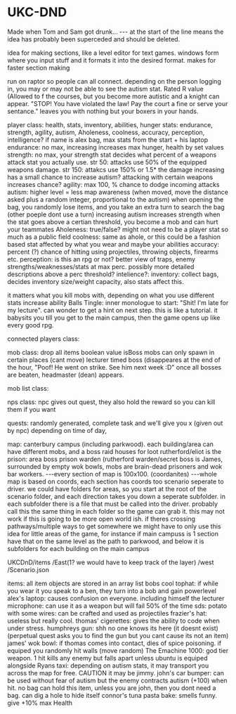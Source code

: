 # UKC-DND
Made when Tom and Sam got drunk...
--- at the start of the line means the idea has probably been superceded and should be deleted.

idea for making sections, like a level editor for text games. windows form where you input stuff and it formats it into the desired format. makes for faster section making

run on raptor so people can all connect. 
        depending on the person logging in, you may or may not be able to see the autism stat.
        Rated R value (Allowed to f the courses, but you become more autistic and a knight can appear.
        "STOP! You have violated the law! Pay the court a fine or serve your sentance." leaves you with nothing but your
        boxers in your hands. 

player class: health, stats, inventory, abilities, hunger
        stats: endurance, strength, agility, autism, Aholeness, coolness, accuracy, perception, intelligence?
        if name is alex bag, max stats from the start + his laptop
        endurance: no max, increasing increases max hunger, health by set values
        strength: no max, your strength stat decides what percent of a weapons attack stat you actually use.
                str 50: attacks use 50% of the equipped weapons damage. str 150: attakcs use 150% or 1.5* the damage
                increasing has a small chance to increase autism? attacking with certain weapons increases chance?
        agility: max 100, % chance to dodge incoming attacks
        autism: higher level = less map awareness (when moved, move the distance asked plus a random
                integer, proportional to the autism)
                when opening the bag, you randomly lose items, and you take an extra turn to search the bag
                (other poeple dont use a turn)
                increasing autism increases strength
                when the stat goes above a certian threshold, you become a mob and can hurt your teammates
        Aholeness: true/false? might not need to be a player stat so much as a public field
        coolness: same as ahole, or this could be a fashion based stat affected by what you wear and maybe your abilities
        accuracy: percent (?) chance of hitting using projectiles, throwing objects, firearms etc.
        perception: is this an rpg or not? better view of traps, enemy strengths/weaknesses/stats at max perc. 
                possibly more detailed descriptions above a perc threshold?
        intelience?:
        inventory: collect bags, decides inventory size/weight capacity, also stats affect this.
        
        
it matters what you kill mobs with, depending on what you use different stats increase
        ability Balls Tingle: 
        inner monologue to start: "Shit! I'm late for my lecture". can wonder to get a hint on next step.
            this is like a tutorial. it babysits you till you get to the main campus, then the game opens up
            like every good rpg.
        

connected players class:

mob class: drop all items
        boolean value isBoss
        mobs can only spawn in certain places (cant move)
        lecturer timed boss (disappeares at the end of the hour, "Poof! He went on strike. See him next week :D"
        once all bosses are beaten, headmaster (dean) appears.

mob list class:

nps class: npc gives out quest, they also hold the reward so you can kill them if you want

quests: randomly generated, complete task and we'll give you x (given out by npc)
        depending on time of day, 

map: canterbury campus (including parkwood). 
        each building/area can have different mobs, and a boss
        raid houses for loot
        rutherford/eliot is the prison: area boss prison warden (rutherford warden/secret boss is James, surrounded by empty wok bowls, mobs are brain-dead prisoners and wok bar workers.
     ---every section of map is 100x100. (coordanites)
     ---whole map is based on coords, each section has coords too
        scenario seperate to driver. we could have folders for areas, so you start at the root of the scenario folder, and each direction takes you down a seperate subfolder. in each subfolder there is a file that must be called into the driver. probably call this the same thing in each folder so the game can grab it.
        this may not work if this is going to be more open world ish. if theres crossing pathways/multiple ways to get somewhere we might have to only use this idea for little areas of the game, for instance if main campuss is 1 section have that on the same level as the path to parkwood, and below it is subfolders for each building on the main campus

UKCDnD/items
      /East(1? we would have to keep track of the layer)
      /west
      /Scenario.json

items: all item objects are stored in an array list
        bobs cool tophat: if while you wear it you speak to a ben, they turn into a bob and gain powerlevel
        alex's laptop: causes confusion on everyone. including himself
        the lecturer microphone: can use it as a weapon but will fail 50% of the time
        sds: potato with some wires: can be crafted and used as projectiles
        frazier's hat: useless but really cool.
        thomas' cigerettes: gives the ability to code when under stress.
        humphreys gun: shh no one knows its here (it doesnt exist) (perpetual quest asks you to find the gun but you cant cause its not an item)
        james' wok bowl: if thomas comes into contact, dies of spice poisoning. if equiped you randomly hit walls (move random)
        The Emachine 1000: god tier weapon. 1 hit kills any enemy but falls apart unless ubuntu is equiped alongside
        Ryans taxi: depending on autism stats, it may transport you across the map for free. CAUTION it may be jimmy.
        john's car bumper: can be used without fear of autism but the enemy contracts autism (+100) when hit. 
            no bag can hold this item, unless you are john, then you dont need a bag. can dig a hole to hide itself
        connor's tuna pasta bake: smells funny. give +10% max Health
